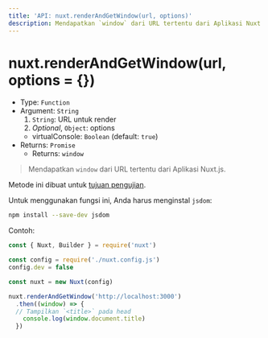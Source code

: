 ```yaml
---
title: 'API: nuxt.renderAndGetWindow(url, options)'
description: Mendapatkan `window` dari URL tertentu dari Aplikasi Nuxt.js.
---
```


# nuxt.renderAndGetWindow(url, options = {})

- Type: `Function`
- Argument: `String`
    1. `String`: URL untuk render
    2. *Optional*, `Object`: options
    - virtualConsole: `Boolean` (default: `true`)
- Returns: `Promise`
    - Returns: `window`

> Mendapatkan `window` dari URL tertentu dari Aplikasi Nuxt.js.

<div class="Alert Alert--orange">

Metode ini dibuat untuk [tujuan pengujian](/guide/development-tools#end-to-end-testing).

</div>

Untuk menggunakan fungsi ini, Anda harus menginstal `jsdom`:

```bash
npm install --save-dev jsdom
```

Contoh:

```js
const { Nuxt, Builder } = require('nuxt')

const config = require('./nuxt.config.js')
config.dev = false

const nuxt = new Nuxt(config)

nuxt.renderAndGetWindow('http://localhost:3000')
  .then((window) => {
  // Tampilkan `<title>` pada head
    console.log(window.document.title)
  })
```
